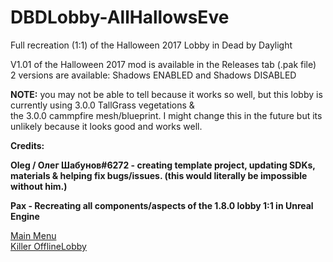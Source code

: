 # DBDLobby-AllHallowsEve
Full recreation (1:1) of the Halloween 2017 Lobby in Dead by Daylight

V1.01 of the Halloween 2017 mod is available in the Releases tab (.pak file) <br>
2 versions are available: Shadows ENABLED and Shadows DISABLED <br>

**NOTE:** you may not be able to tell because it works so well, but this lobby is currently using 3.0.0 TallGrass vegetations & <br>
the 3.0.0 cammpfire mesh/blueprint. I might change this in the future but its unlikely because it looks good and works well.

**Credits:**

**Oleg / Олег Шабунов#6272 - creating template project, updating SDKs, materials & helping fix bugs/issues. (this would literally be impossible without him.)** <br>

**Pax - Recreating all components/aspects of the 1.8.0 lobby 1:1 in Unreal Engine**

[Main Menu](https://cdn.discordapp.com/attachments/1031704832832192552/1168213669046386768/image.png?ex=6550f2c3&is=653e7dc3&hm=b19c505138a3f352fae2774f2f83236f1e108169ad1b584038b2a757503cc8c7&) <br>
[Killer OfflineLobby](https://cdn.discordapp.com/attachments/1031704832832192552/1168213669746847794/image.png?ex=6550f2c3&is=653e7dc3&hm=d4932cdbb64e335d6239d3731ecc7da555c4a6dbf8e5f0129064de86e1761faf&)
